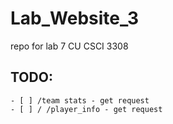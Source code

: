 # Lab_Website_3
repo for lab 7 CU CSCI 3308

## TODO:
    - [ ] /team stats - get request
    - [ ] /	/player_info - get request 

